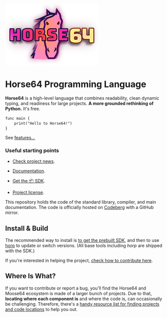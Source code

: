 
![Horse64 Title Logo](logo/logo-readme.png)


Horse64 Programming Language
============================

**Horse64** is a high-level language that combines readability, clean dynamic
typing, and readiness for large projects. **A more grounded rethinking
of Python.** It's free.

```Horse64
func main {
    print("Hello to Horse64!")
}
```
See [features...](https://horse64.org/docs/Features)


### Useful starting points

- [Check project news](https://horse64.org/#news).

- [Documentation](https://horse64.org/docs/Welcome).

- [Get the 📦 SDK](https://horse64.org/download).

- [Project license](LICENSE.md).

This repository holds the code of the standard library, compiler,
and main documentation. The code is officially hosted on [Codeberg](
https://codeberg.org/Horse64/core.horse64.org) with a GitHub mirror.


Install & Build
---------------

The recommended way to install is [to get the prebuilt SDK](
https://horse64.org/get), and then to use [horp](
/docs/Runtime.md#horp) to update or switch versions. (All
base tools including *horp* are shipped with the SDK.)

If you're interested in helping the project, [check how
to contribute here](/docs/How%20to%20Contribute.md).


Where Is What?
--------------

If you want to contribute or report a bug, you'll find
the Horse64 and Moose64 ecosystem is made of a larger
bunch of projects. Due to that, **locating where each
component is** and where the code is, can occasionally
be challenging. Therefore, there's a
[handy resource list for finding projects and
code locations](/docs/Resource.md) to help you out.

